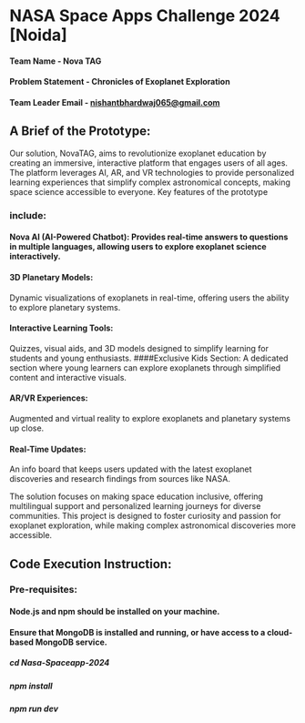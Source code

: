 # NASA Space Apps Challenge 2024 [Noida]

#### Team Name - Nova TAG
#### Problem Statement - Chronicles of Exoplanet Exploration
#### Team Leader Email - nishantbhardwaj065@gmail.com

## A Brief of the Prototype:
  Our solution, NovaTAG, aims to revolutionize exoplanet education by creating an immersive, interactive platform that engages users of all ages. The platform leverages AI, AR, and VR technologies to provide personalized learning experiences that simplify complex astronomical concepts, making space science accessible to everyone. Key features of the prototype 
### include:
#### Nova AI (AI-Powered Chatbot): Provides real-time answers to questions in multiple languages, allowing users to explore exoplanet science interactively.
#### 3D Planetary Models:
Dynamic visualizations of exoplanets in real-time, offering users the ability to explore planetary systems.
#### Interactive Learning Tools: 
Quizzes, visual aids, and 3D models designed to simplify learning for students and young enthusiasts.
####Exclusive Kids Section: 
A dedicated section where young learners can explore exoplanets through simplified content and interactive visuals.
#### AR/VR Experiences: 
Augmented and virtual reality to explore exoplanets and planetary systems up close.
#### Real-Time Updates: 
An info board that keeps users updated with the latest exoplanet discoveries and research findings from sources like NASA.


The solution focuses on making space education inclusive, offering multilingual support and personalized learning journeys for diverse communities. This project is designed to foster curiosity and passion for exoplanet exploration, while making complex astronomical discoveries more accessible.

## Code Execution Instruction:
  ### Pre-requisites:
#### Node.js and npm should be installed on your machine.
#### Ensure that MongoDB is installed and running, or have access to a cloud-based MongoDB service.
##### cd Nasa-Spaceapp-2024
##### npm install
##### npm run dev
